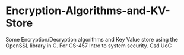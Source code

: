 # Encryption-Algorithms-and-KV-Store
Some Encryption/Decryption algorithms and Key Value store using the OpenSSL library in C. For CS-457 Intro to system security. Csd UoC
